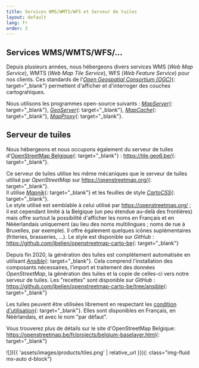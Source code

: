 ```yaml
---
title: Services WMS/WMTS/WFS et Serveur de tuiles
layout: default
lang: fr
order: 3
---
```


## Services WMS/WMTS/WFS/...

Depuis plusieurs années, nous hébergeons divers services WMS (*Web Map Service*), WMTS (*Web Map Tile Service*), WFS (*Web Feature Service*) pour nos clients. Ces standards de l'[*Open Geospatial Consortium (OGC)*](https://www.ogc.org/){: target="_blank"} permettent d'afficher et d'interroger des couches cartograhiques.

Nous utilisons les programmes open-source suivants : [*MapServer*](https://mapserver.org/){: target="_blank"}, [*GeoServer*](http://geoserver.org/){: target="_blank"}, [*MapCache*](https://mapserver.org/mapcache/){: target="_blank"}, [*MapProxy*](https://mapproxy.org/){: target="_blank"}.

## Serveur de tuiles
Nous hébergeons et nous occupons également du serveur de tuiles d'[OpenStreetMap Belgique](https://openstreetmap.be/){: target="_blank"} : <https://tile.geo6.be/>{: target="_blank"}.

Ce serveur de tuiles utilise les même mécaniques que le serveur de tuiles utilisé par *OpenStreetMap* sur <https://openstreetmap.org/>{: target="_blank"}.  
Il utilise [*Mapnik*](https://mapnik.org/){: target="_blank"} et les feuilles de style [*CartoCSS*](https://github.com/mapbox/carto){: target="_blank"}.  
Le style utilisé est semblable à celui utilisé par <https://openstreetmap.org/> ; il est cependant limité à la Belgique (un peu étendue au-delà des frontières) mais offre surtout la possibilité d'afficher les noms en Français et en Nééerlandais uniquement (au lieu des noms multilingues ; noms de rue à Bruxelles, par exemple). Il offre également quelques icônes suplémentaires (friteries, brasseries, ...). Le style est disponible sur *GitHub* : <https://github.com/jbelien/openstreetmap-carto-be>{: target="_blank"}

Depuis fin 2020, la génération des tuiles est complètement automatisée en utilisant [*Ansible*](https://www.ansible.com/){: target="_blank"}. Cela comprend l'installation des composants nécessaires, l'import et traitement des données *OpenStreetMap*, la génération des tuiles et la copie de celles-ci vers notre serveur de tuiles. Les "recettes" sont disponible sur *GitHub* : <https://github.com/jbelien/openstreetmap-carto-be/tree/ansible>{: target="_blank"}

Les tuiles peuvent être utilisées librement en respectant les [condition d'utilisation](https://github.com/jbelien/openstreetmap-carto-be/wiki/Politique-d'utilisation-des-tuiles){: target="_blank"}. Elles sont disponibles en Français, en Néérlandais, et avec le nom "par défaut".

Vous trouverez plus de détails sur le site d'OpenStreetMap Belgique: <https://openstreetmap.be/fr/projects/belgium-baselayer.html>{: target="_blank"}

![]({{ 'assets/images/products/tiles.png' | relative_url }}){: class="img-fluid mx-auto d-block"}
